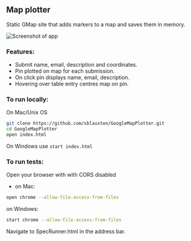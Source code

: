## Map plotter

Static GMap site that adds markers to a map and saves them in memory.

![Screenshot of app](https://user-images.githubusercontent.com/7934833/29927831-61a4000a-8e5f-11e7-9fcb-13e01d35c92d.png)

### Features:
- Submit name, email, description and coordinates.
- Pin plotted on map for each submission.
- On click pin displays name, email, description.
- Hovering over table entry centres map on pin.

### To run locally:

On Mac/Unix OS
```bash
git clone https://github.com/sblausten/GoogleMapPlotter.git
cd GoogleMapPlotter
open index.html 
``` 

On Windows use ```start index.html```

### To run tests:

Open your browser with with CORS disabled 
- on Mac:
```bash
open chrome --allow-file-access-from-files
```
on Windows:
```bash
start chrome --allow-file-access-from-files
```

Navigate to SpecRunner.html in the address bar. 
